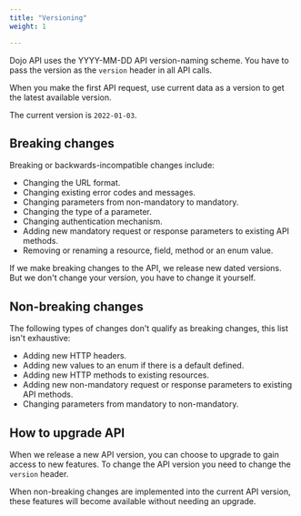 ```yaml
---
title: "Versioning"
weight: 1

---
```


Dojo API uses the YYYY-MM-DD API version-naming scheme. You have to pass the version as the `version` header in all API calls.

When you make the first API request, use current data as a version to get the latest available version.

The current version is `2022-01-03`.

## Breaking changes

Breaking or backwards-incompatible changes include:

- Changing the URL format.
- Changing existing error codes and messages.
- Changing parameters from non-mandatory to mandatory.
- Changing the type of a parameter.
- Changing authentication mechanism.
- Adding new mandatory request or response parameters to existing API methods.
- Removing or renaming a resource, field, method or an enum value.

 If we make breaking changes to the API, we release new dated versions. But we don't change your version, you have to change it yourself.

## Non-breaking changes

The following types of changes don't qualify as breaking changes, this list isn't exhaustive:

- Adding new HTTP headers.
- Adding new values to an enum if there is a default defined.
- Adding new HTTP methods to existing resources.
- Adding new non-mandatory request or response parameters to existing API methods.
- Changing parameters from mandatory to non-mandatory.

## How to upgrade API

When we release a new API version, you can choose to upgrade to gain access to new features. To change the API version you need to change the `version` header.

When non-breaking changes are implemented into the current API version, these features will become available without needing an upgrade.
